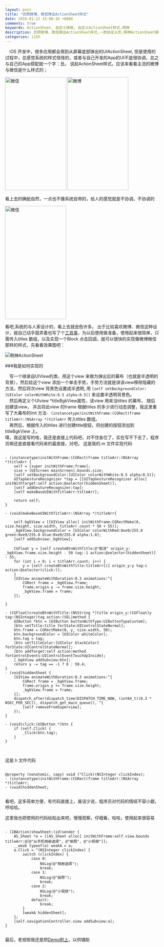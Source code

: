 ```yaml
---
layout: post
title: "仿照微博、微信弹出ActionSheet样式"
date: 2016-01-22 15:08:16 +0800
comments: true
keywords: ActionSheet, 自定义弹框, 自定义ActionSheet样式,啊神
description: 仿照微博、微信弹出ActionSheet样式,一款自定义的,啊神ActionSheet弹框工具类
categories: i|OS
---
```

&emsp;iOS 开发中，很多应用都会用到从屏幕底部弹出的UIActionSheet, 但是使用的过程中，总感觉系统的样式怪怪的，或者与自己开发的App的UI不是很协调，总之与自己的App搭配就一个字：丑。 说起ActionSheet样式，应该来看看主流的微博与微信是什么样式的；  

<img src="/images/assheet02.PNG" width="200" height="370" alt="微信">
<img src="/images/assheet01.PNG" width="200" height="370" alt="微博">  

看上去的确挺自然，一点也不像系统自带的，给人的感觉就是不协调，不协调的  
<!--more-->
<img src="/images/assheet03.png" width="200" height="370" alt="微信">  

看吧,系统的与人家设计的，看上去就逊色许多。
出于比较喜欢微博、微信这种设计，就自己动手鼓弄着也写了个[工具类](https://github.com/Ashen-Zhao/ASSheet)，为以后使用做准备，使用起来很简单，只需传入titles 数组，以及实现一个Block 点击回调，就可以很快的实现像微博微信那样的样式，先看看效果图吧：  

![啊神ActionSheet](/images/assheet04.gif)

###我是如何实现的  

&emsp;写一个继承自UIView的类，用这个view 来做为弹出后的幕布（也就是半透明的背景），然后给这个view 添加一个单击手势，手势方法就是讲该view移除隐藏的方法，然后将次view 背景色设置成半透明, 用 `[self setBackgroundColor:[UIColor colorWithWhite:0.5 alpha:0.5]]` 来设置半透明背景色。  
&emsp;然后再定义个UIview *titleBgkView属性，该view 用来当titles 的幕布， 随后创建该view， 并且将此view 的frame 根据titles 的多少进行动态调整，我这里重写了大幕布的init 方法`- (instancetype)initWithFrame:(CGRect)frame titleArr:(NSArray *)titleArr` 传入titles 数组。   
&emsp;再然后，根据传入的titles 进行创建title按钮，将创建的按钮添加到titleBgkView 上。  
噗，我这是写的啥，我还是直接上代码吧，对不住各位了，实在写不下去了，程序员嘛还是直接看代码来的最直接，对吧。
这是我的.m 文件实现代码  
<pre> <code> 
- (instancetype)initWithFrame:(CGRect)frame titleArr:(NSArray *)titleArr {
    self = [super initWithFrame:frame];
    size = [UIScreen mainScreen].bounds.size;
    [self setBackgroundColor:[UIColor colorWithWhite:0.5 alpha:0.5]];
    UITapGestureRecognizer *tap = [[UITapGestureRecognizer alloc] initWithTarget:self action:@selector(hiddenSheet)];
    [self addGestureRecognizer:tap];
    [self makeBaseUIWithTitleArr:titleArr];
    
    return self;
}

- (void)makeBaseUIWithTitleArr:(NSArray *)titleArr{
   
    self.bgkView = [[UIView alloc] initWithFrame:CGRectMake(0, size.height, size.width, titleArr.count * 50 + 55)];
    _bgkView.backgroundColor = [UIColor colorWithRed:0xe9/255.0 green:0xe9/255.0 blue:0xe9/255.0 alpha:1.0];
    [self addSubview:_bgkView];

    CGFloat y = [self createBtnWithTitle:@"取消" origin_y: _bgkView.frame.size.height - 50 tag:-1 action:@selector(hiddenSheet)] - 55;
    for (int i = 0; i < titleArr.count; i++) {
        y = [self createBtnWithTitle:titleArr[i] origin_y:y tag:i action:@selector(click:)];
    }
    [UIView animateWithDuration:0.3 animations:^{
        CGRect frame = _bgkView.frame;
        frame.origin.y -= frame.size.height;
        _bgkView.frame = frame;
    }];
   
}

- (CGFloat)createBtnWithTitle:(NSString *)title origin_y:(CGFloat)y tag:(NSInteger)tag action:(SEL)method {
    UIButton *btn = [UIButton buttonWithType:UIButtonTypeCustom];
    [btn setTitle:title forState:UIControlStateNormal];
    btn.frame = CGRectMake(0, y, size.width, 50);
    btn.backgroundColor = [UIColor whiteColor];
    btn.tag = tag;
    [btn setTitleColor:[UIColor blackColor] forState:UIControlStateNormal];
    [btn addTarget:self action:method forControlEvents:UIControlEventTouchUpInside];
    [_bgkView addSubview:btn];
    return y -= tag == -1 ? 0 : 50.4;
}
- (void)hiddenSheet {
    [UIView animateWithDuration:0.3 animations:^{
        CGRect frame = _bgkView.frame;
        frame.origin.y += frame.size.height;
        _bgkView.frame = frame;
    }];
    dispatch_after(dispatch_time(DISPATCH_TIME_NOW, (int64_t)(0.3 * NSEC_PER_SEC)), dispatch_get_main_queue(), ^{
        [self removeFromSuperview];
    });
}

- (void)click:(UIButton *)btn {
    if (self.Click) {
        _Click(btn.tag);
    }
}

</code> </pre>  

这是.h 文件代码  
<pre> <code> 
@property (nonatomic, copy) void (^Click)(NSInteger clickIndex);
- (instancetype)initWithFrame:(CGRect)frame titleArr:(NSArray *)titleArr;
- (void)hiddenSheet;

</code></pre>  

看吧，这多简单方便，有代码直接上，废话少说，程序员对代码的情结不容小觑，哼哈哈。   

这里我也把使用的代码给贴出来吧，慢慢观察，仔细看，哈哈，使用起来很容易  
<pre> <code>
- (IBAction)showSheet:(id)sender {
    AS_Sheet *a = [[AS_Sheet alloc] initWithFrame:self.view.bounds titleArr:@[@"从手机相册选择", @"拍照", @"小视频"]];
    __weak typeof(a) weakA = a;
    a.Click = ^(NSInteger clickIndex) {
        switch (clickIndex) {
            case 0:
                NSLog(@"相册选择");
                break;
            case 1:
                NSLog(@"拍照");
                break;
            case 2:
                NSLog(@"小视频");
                break;
            default:
                break;
        }
        [weakA hiddenSheet];
    };
    [self.navigationController.view addSubview:a];
}

</code></pre>  

最后，老规矩我还是把[Demo附上](https://github.com/Ashen-Zhao/ASSheet)，以供辅助